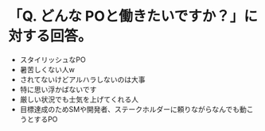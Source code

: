 # 「Q. どんな POと働きたいですか？」に対する回答。
* スタイリッシュなPO
* 暑苦しくない人w
* されてないけどアルハラしないのは大事
* 特に思い浮かばないです
* 厳しい状況でも士気を上げてくれる人
* 目標達成のためSMや開発者、ステークホルダーに頼りながらなんでも動こうとするPO